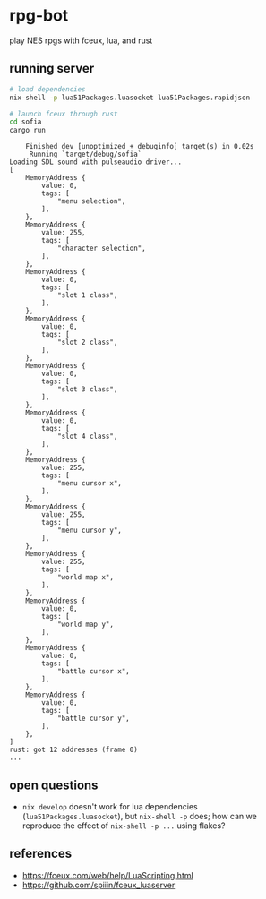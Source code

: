# rpg-bot

play NES rpgs with fceux, lua, and rust

## running server
```sh
# load dependencies
nix-shell -p lua51Packages.luasocket lua51Packages.rapidjson

# launch fceux through rust
cd sofia
cargo run
```

```
    Finished dev [unoptimized + debuginfo] target(s) in 0.02s
     Running `target/debug/sofia`
Loading SDL sound with pulseaudio driver...
[
    MemoryAddress {
        value: 0,
        tags: [
            "menu selection",
        ],
    },
    MemoryAddress {
        value: 255,
        tags: [
            "character selection",
        ],
    },
    MemoryAddress {
        value: 0,
        tags: [
            "slot 1 class",
        ],
    },
    MemoryAddress {
        value: 0,
        tags: [
            "slot 2 class",
        ],
    },
    MemoryAddress {
        value: 0,
        tags: [
            "slot 3 class",
        ],
    },
    MemoryAddress {
        value: 0,
        tags: [
            "slot 4 class",
        ],
    },
    MemoryAddress {
        value: 255,
        tags: [
            "menu cursor x",
        ],
    },
    MemoryAddress {
        value: 255,
        tags: [
            "menu cursor y",
        ],
    },
    MemoryAddress {
        value: 255,
        tags: [
            "world map x",
        ],
    },
    MemoryAddress {
        value: 0,
        tags: [
            "world map y",
        ],
    },
    MemoryAddress {
        value: 0,
        tags: [
            "battle cursor x",
        ],
    },
    MemoryAddress {
        value: 0,
        tags: [
            "battle cursor y",
        ],
    },
]
rust: got 12 addresses (frame 0)
...
```

## open questions

* `nix develop` doesn't work for lua dependencies (`lua51Packages.luasocket`), but `nix-shell -p` does; how can we reproduce the effect of `nix-shell -p ...` using flakes?

## references
* https://fceux.com/web/help/LuaScripting.html
* https://github.com/spiiin/fceux_luaserver
